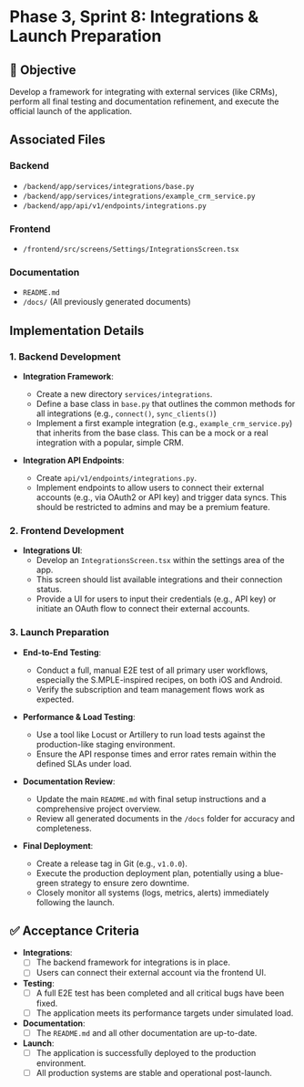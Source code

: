 # Phase 3, Sprint 8: Integrations & Launch Preparation

## 🎯 Objective
Develop a framework for integrating with external services (like CRMs), perform all final testing and documentation refinement, and execute the official launch of the application.

## Associated Files

### Backend
- `/backend/app/services/integrations/base.py`
- `/backend/app/services/integrations/example_crm_service.py`
- `/backend/app/api/v1/endpoints/integrations.py`

### Frontend
- `/frontend/src/screens/Settings/IntegrationsScreen.tsx`

### Documentation
- `README.md`
- `/docs/` (All previously generated documents)

## Implementation Details

### 1. Backend Development

-   **Integration Framework**:
    -   Create a new directory `services/integrations`.
    -   Define a base class in `base.py` that outlines the common methods for all integrations (e.g., `connect()`, `sync_clients()`)
    -   Implement a first example integration (e.g., `example_crm_service.py`) that inherits from the base class. This can be a mock or a real integration with a popular, simple CRM.

-   **Integration API Endpoints**:
    -   Create `api/v1/endpoints/integrations.py`.
    -   Implement endpoints to allow users to connect their external accounts (e.g., via OAuth2 or API key) and trigger data syncs. This should be restricted to admins and may be a premium feature.

### 2. Frontend Development

-   **Integrations UI**:
    -   Develop an `IntegrationsScreen.tsx` within the settings area of the app.
    -   This screen should list available integrations and their connection status.
    -   Provide a UI for users to input their credentials (e.g., API key) or initiate an OAuth flow to connect their external accounts.

### 3. Launch Preparation

-   **End-to-End Testing**:
    -   Conduct a full, manual E2E test of all primary user workflows, especially the S.MPLE-inspired recipes, on both iOS and Android.
    -   Verify the subscription and team management flows work as expected.

-   **Performance & Load Testing**:
    -   Use a tool like Locust or Artillery to run load tests against the production-like staging environment.
    -   Ensure the API response times and error rates remain within the defined SLAs under load.

-   **Documentation Review**:
    -   Update the main `README.md` with final setup instructions and a comprehensive project overview.
    -   Review all generated documents in the `/docs` folder for accuracy and completeness.

-   **Final Deployment**:
    -   Create a release tag in Git (e.g., `v1.0.0`).
    -   Execute the production deployment plan, potentially using a blue-green strategy to ensure zero downtime.
    -   Closely monitor all systems (logs, metrics, alerts) immediately following the launch.

## ✅ Acceptance Criteria
-   **Integrations**:
    -   [ ] The backend framework for integrations is in place.
    -   [ ] Users can connect their external account via the frontend UI.
-   **Testing**:
    -   [ ] A full E2E test has been completed and all critical bugs have been fixed.
    -   [ ] The application meets its performance targets under simulated load.
-   **Documentation**:
    -   [ ] The `README.md` and all other documentation are up-to-date.
-   **Launch**:
    -   [ ] The application is successfully deployed to the production environment.
    -   [ ] All production systems are stable and operational post-launch.